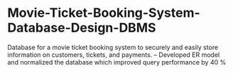 # Movie-Ticket-Booking-System-Database-Design-DBMS
Database for a movie ticket booking system to securely and easily store information on customers, tickets, and payments. – Developed ER model and normalized the database which improved query performance by 40 %
